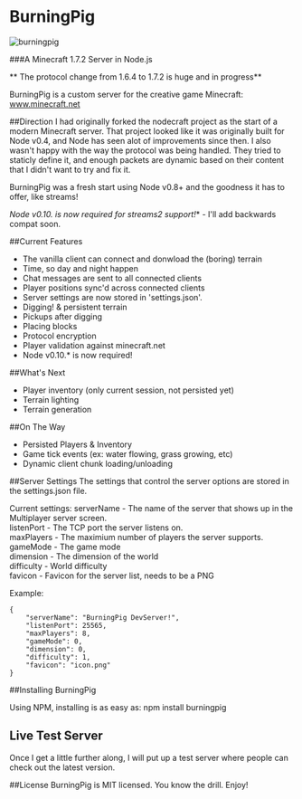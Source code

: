 BurningPig
==========

![burningpig](http://joedoyle.us/burningpig.png)

###A Minecraft 1.7.2 Server in Node.js

** The protocol change from 1.6.4 to 1.7.2 is huge and in progress**


BurningPig is a custom server for the creative game Minecraft:
<a href="http://minecraft.net">www.minecraft.net</a>

##Direction
I had originally forked the nodecraft project as the start of a modern Minecraft server.  That 
project looked like it was originally built for Node v0.4, and Node has seen alot of improvements 
since then. I also wasn't happy with the way the protocol was being handled. They tried to staticly 
define it, and enough packets are dynamic based on their content that I didn't want to try and fix it.

BurningPig was a fresh start using Node v0.8+ and the goodness it has to offer, like streams!  

**Node v0.10.* is now required for streams2 support!** - I'll add backwards compat soon.

##Current Features
* The vanilla client can connect and donwload the (boring) terrain
* Time, so day and night happen
* Chat messages are sent to all connected clients
* Player positions sync'd across connected clients
* Server settings are now stored in 'settings.json'.
* Digging! & persistent terrain
* Pickups after digging
* Placing blocks
* Protocol encryption
* Player validation against minecraft.net
* Node v0.10.* is now required!

##What's Next
* Player inventory (only current session, not persisted yet)
* Terrain lighting
* Terrain generation

##On The Way
* Persisted Players & Inventory
* Game tick events (ex: water flowing, grass growing, etc)
* Dynamic client chunk loading/unloading

##Server Settings
The settings that control the server options are stored in the settings.json file.

Current settings:
serverName - The name of the server that shows up in the Multiplayer server screen.  
listenPort - The TCP port the server listens on.  
maxPlayers - The maximium number of players the server supports.  
gameMode - The game mode  
dimension - The dimension of the world  
difficulty - World difficulty  
favicon - Favicon for the server list, needs to be a PNG

Example:

    {
        "serverName": "BurningPig DevServer!",
        "listenPort": 25565,
        "maxPlayers": 8,
        "gameMode": 0,
        "dimension": 0,
        "difficulty": 1,
        "favicon": "icon.png"
    }

##Installing BurningPig

Using NPM, installing is as easy as:
    npm install burningpig
	
## Live Test Server

Once I get a little further along, I will put up a test server where people can check out the latest version.

##License
BurningPig is MIT licensed.  You know the drill.  Enjoy!
